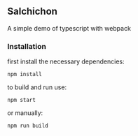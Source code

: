 ## Salchichon

A simple demo of typescript with webpack

### Installation

first install the necessary dependencies:

    npm install

to build and run use:

    npm start

or manually:

    npm run build